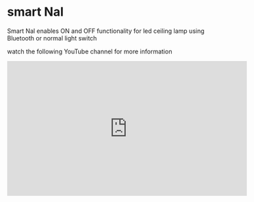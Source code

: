 # smart Nal
Smart Nal enables ON and OFF functionality for led ceiling lamp using Bluetooth or normal light switch

watch the following YouTube channel for more information

<p align="center">
  <iframe width="560" height="315" src="https://www.youtube.com/embed/videoseries?list=PLivrBlTrqPpaUyPcGpUUAaZgcAJCYTLqt" title="YouTube video player" frameborder="0"       allow="accelerometer; autoplay; clipboard-write; encrypted-media; gyroscope; picture-in-picture" allowfullscreen>
  </iframe>
</p>
